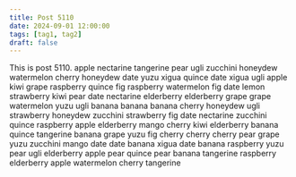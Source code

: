 ```yaml
---
title: Post 5110
date: 2024-09-01 12:00:00
tags: [tag1, tag2]
draft: false
---
```

This is post 5110.
apple
nectarine
tangerine
pear
ugli
zucchini
honeydew
watermelon
cherry
honeydew
date
yuzu
xigua
quince
date
xigua
ugli
apple
kiwi
grape
raspberry
quince
fig
raspberry
watermelon
fig
date
lemon
strawberry
kiwi
pear
date
nectarine
elderberry
elderberry
grape
grape
watermelon
yuzu
ugli
banana
banana
banana
cherry
honeydew
ugli
strawberry
honeydew
zucchini
strawberry
fig
date
nectarine
zucchini
quince
raspberry
apple
elderberry
mango
cherry
kiwi
elderberry
banana
quince
tangerine
banana
grape
yuzu
fig
cherry
cherry
cherry
pear
grape
yuzu
zucchini
mango
date
date
banana
xigua
date
banana
raspberry
yuzu
pear
ugli
elderberry
apple
pear
quince
pear
banana
tangerine
raspberry
elderberry
apple
watermelon
cherry
tangerine
